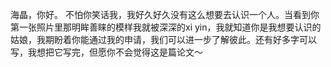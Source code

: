 海晶，你好。
不怕你笑话我，我好久好久没有这么想要去认识一个人。当看到你第一张照片里那明眸善睐的模样我就被深深的xi yin，我就知道你是我想要认识的姑娘，我期盼着你能通过我的申请，我们可以进一步了解彼此。还有好多字可以写，我想把它写完，但愿你不会觉得这是篇论文～